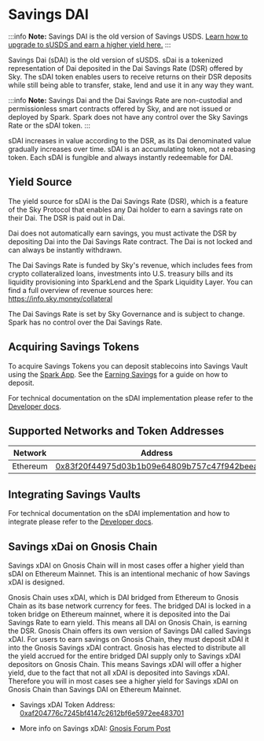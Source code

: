 # Savings DAI

:::info
**Note:** Savings DAI is the old version of Savings USDS. [Learn how to upgrade to sUSDS and earn a higher yield here.](/user-guides/upgrading-to-usds-and-susds/upgrading-to-susds)
:::

Savings Dai (sDAI) is the old version of sUSDS. sDai is a tokenized representation of Dai deposited in the Dai Savings Rate (DSR) offered by Sky. The sDAI token enables users to receive returns on their DSR deposits while still being able to transfer, stake, lend and use it in any way they want.

:::info
**Note:** Savings Dai and the Dai Savings Rate are non-custodial and permissionless smart contracts offered by Sky, and are not issued or deployed by Spark. Spark does not have any control over the Sky Savings Rate or the sDAI token.
:::

sDAI increases in value according to the DSR, as its Dai denominated value gradually increases over time. sDAI is an accumulating token, not a rebasing token. Each sDAI is fungible and always instantly redeemable for DAI.

## Yield Source

The yield source for sDAI is the Dai Savings Rate (DSR), which is a feature of the Sky Protocol that enables any Dai holder to earn a savings rate on their Dai. The DSR is paid out in Dai.

Dai does not automatically earn savings, you must activate the DSR by depositing Dai into the Dai Savings Rate contract. The Dai is not locked and can always be instantly withdrawn.

The Dai Savings Rate is funded by Sky's revenue, which includes fees from crypto collateralized loans, investments into U.S. treasury bills and its liquidity provisioning into SparkLend and the Spark Liquidity Layer. You can find a full overview of revenue sources here: https://info.sky.money/collateral

The Dai Savings Rate is set by Sky Governance and is subject to change. Spark has no control over the Dai Savings Rate.

## Acquiring Savings Tokens

To acquire Savings Tokens you can deposit stablecoins into Savings Vault using the [Spark App](https://app.spark.fi/).
See the [Earning Savings](/user-guides/earning-savings/) for a guide on how to deposit.

For technical documentation on the sDAI implementation please refer to the [Developer docs](/dev/savings/sdai-token).

## Supported Networks and Token Addresses

| Network  | Address                                                                                                                    |
| -------- | -------------------------------------------------------------------------------------------------------------------------- |
| Ethereum | [0x83f20f44975d03b1b09e64809b757c47f942beea](https://etherscan.io/address/0x83f20f44975d03b1b09e64809b757c47f942beea)      |

## Integrating Savings Vaults

For technical documentation on the sDAI implementation and how to integrate please refer to the [Developer docs](/dev/savings/sdai-token).

## Savings xDai on Gnosis Chain

Savings xDAI on Gnosis Chain will in most cases offer a higher yield than sDAI on Ethereum Mainnet. This is an intentional mechanic of how Savings xDAI is designed.

Gnosis Chain uses xDAI, which is DAI bridged from Ethereum to Gnosis Chain as its base network currency for fees. The bridged DAI is locked in a token bridge on Ethereum mainnet, where it is deposited into the Dai Savings Rate to earn yield. This means all DAI on Gnosis Chain, is earning the DSR. Gnosis Chain offers its own version of Savings DAI called Savings xDAI. For users to earn savings on Gnosis Chain, they must deposit xDAI it into the Gnosis Savings xDAI contract.
Gnosis has elected to distribute all the yield accrued for the entire bridged DAI supply only to Savings xDAI depositors on Gnosis Chain. This means Savings xDAI will offer a higher yield, due to the fact that not all xDAI is deposited into Savings xDAI. Therefore you will in most cases see a higher yield for Savings xDAI on Gnosis Chain than Savings DAI on Ethereum Mainnet.

- Savings xDAI Token Address: [0xaf204776c7245bf4147c2612bf6e5972ee483701](https://gnosisscan.io/token/0xaf204776c7245bf4147c2612bf6e5972ee483701)

- More info on Savings xDAI: [Gnosis Forum Post](https://forum.gnosis.io/t/deposit-dai-of-the-xdai-bridge-in-sdai-vault-from-spark/7236)